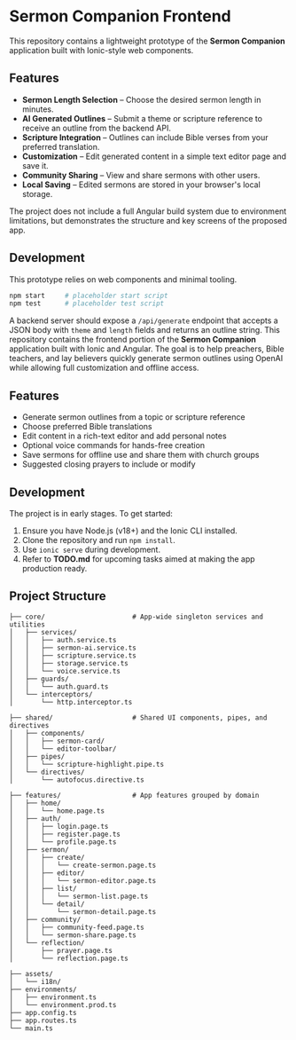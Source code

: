 # Sermon Companion Frontend

This repository contains a lightweight prototype of the **Sermon Companion** application built with Ionic-style web components.

## Features

- **Sermon Length Selection** – Choose the desired sermon length in minutes.
- **AI Generated Outlines** – Submit a theme or scripture reference to receive an outline from the backend API.
- **Scripture Integration** – Outlines can include Bible verses from your preferred translation.
- **Customization** – Edit generated content in a simple text editor page and save it.
- **Community Sharing** – View and share sermons with other users.
- **Local Saving** – Edited sermons are stored in your browser's local storage.

The project does not include a full Angular build system due to environment limitations, but demonstrates the structure and key screens of the proposed app.

## Development

This prototype relies on web components and minimal tooling.

```bash
npm start     # placeholder start script
npm test      # placeholder test script
```

A backend server should expose a `/api/generate` endpoint that accepts a JSON body with `theme` and `length` fields and returns an outline string.
This repository contains the frontend portion of the **Sermon Companion** application built with Ionic and Angular. The goal is to help preachers, Bible teachers, and lay believers quickly generate sermon outlines using OpenAI while allowing full customization and offline access.

## Features

- Generate sermon outlines from a topic or scripture reference
- Choose preferred Bible translations
- Edit content in a rich-text editor and add personal notes
- Optional voice commands for hands-free creation
- Save sermons for offline use and share them with church groups
- Suggested closing prayers to include or modify

## Development

The project is in early stages. To get started:

1. Ensure you have Node.js (v18+) and the Ionic CLI installed.
2. Clone the repository and run `npm install`.
3. Use `ionic serve` during development.
4. Refer to **TODO.md** for upcoming tasks aimed at making the app production ready.


## Project Structure

```
├── core/                      # App-wide singleton services and utilities
│   ├── services/
│   │   ├── auth.service.ts
│   │   ├── sermon-ai.service.ts
│   │   ├── scripture.service.ts
│   │   ├── storage.service.ts
│   │   └── voice.service.ts
│   ├── guards/
│   │   └── auth.guard.ts
│   └── interceptors/
│       └── http.interceptor.ts

├── shared/                    # Shared UI components, pipes, and directives
│   ├── components/
│   │   ├── sermon-card/
│   │   └── editor-toolbar/
│   ├── pipes/
│   │   └── scripture-highlight.pipe.ts
│   └── directives/
│       └── autofocus.directive.ts

├── features/                  # App features grouped by domain
│   ├── home/
│   │   └── home.page.ts
│   ├── auth/
│   │   ├── login.page.ts
│   │   ├── register.page.ts
│   │   └── profile.page.ts
│   ├── sermon/
│   │   ├── create/
│   │   │   └── create-sermon.page.ts
│   │   ├── editor/
│   │   │   └── sermon-editor.page.ts
│   │   ├── list/
│   │   │   └── sermon-list.page.ts
│   │   └── detail/
│   │       └── sermon-detail.page.ts
│   ├── community/
│   │   ├── community-feed.page.ts
│   │   └── sermon-share.page.ts
│   └── reflection/
│       ├── prayer.page.ts
│       └── reflection.page.ts

├── assets/
│   └── i18n/
├── environments/
│   ├── environment.ts
│   └── environment.prod.ts
├── app.config.ts
├── app.routes.ts
└── main.ts
```
